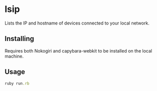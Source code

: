 # lsip
Lists the IP and hostname of devices connected to your local network.

## Installing
Requires both Nokogiri and capybara-webkit to be installed on the local machine.

## Usage

```ruby
ruby run.rb
